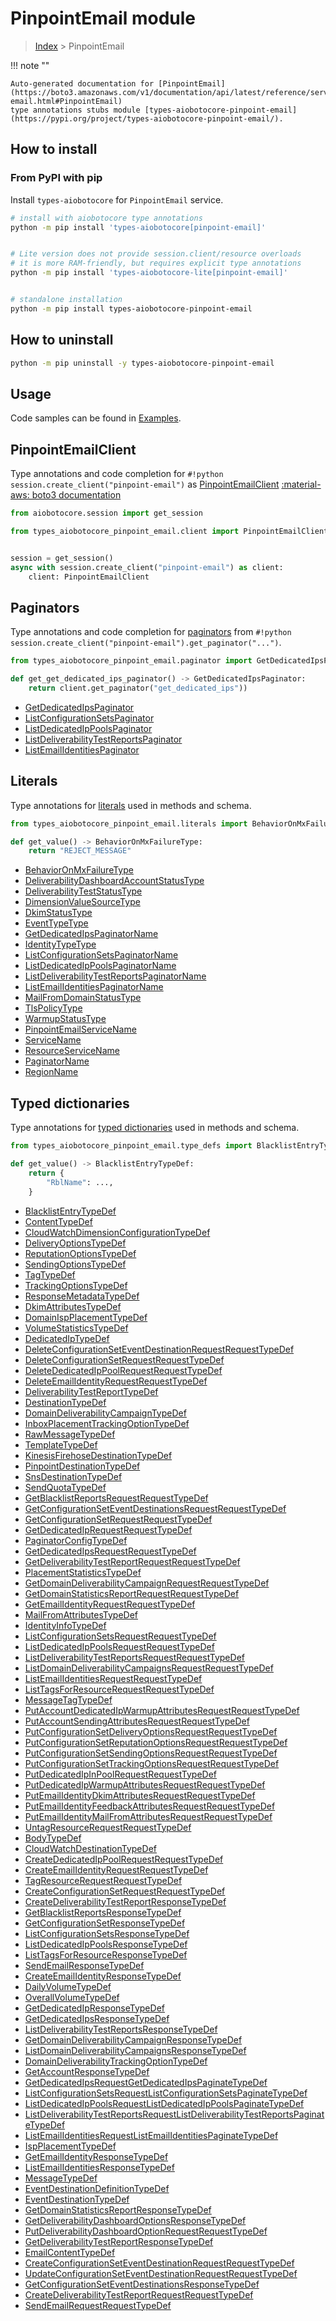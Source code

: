 # PinpointEmail module

> [Index](../README.md) > PinpointEmail


!!! note ""

    Auto-generated documentation for [PinpointEmail](https://boto3.amazonaws.com/v1/documentation/api/latest/reference/services/pinpoint-email.html#PinpointEmail)
    type annotations stubs module [types-aiobotocore-pinpoint-email](https://pypi.org/project/types-aiobotocore-pinpoint-email/).

## How to install



### From PyPI with pip

Install `types-aiobotocore` for `PinpointEmail` service.

```bash
# install with aiobotocore type annotations
python -m pip install 'types-aiobotocore[pinpoint-email]'


# Lite version does not provide session.client/resource overloads
# it is more RAM-friendly, but requires explicit type annotations
python -m pip install 'types-aiobotocore-lite[pinpoint-email]'


# standalone installation
python -m pip install types-aiobotocore-pinpoint-email
```



## How to uninstall

```bash
python -m pip uninstall -y types-aiobotocore-pinpoint-email
```

## Usage

Code samples can be found in [Examples](./usage.md).

## PinpointEmailClient

Type annotations and code completion for  `#!python session.create_client("pinpoint-email")` as [PinpointEmailClient](./client.md)
[:material-aws: boto3 documentation](https://boto3.amazonaws.com/v1/documentation/api/latest/reference/services/pinpoint-email.html#PinpointEmail.Client)

```python title="Usage example"
from aiobotocore.session import get_session

from types_aiobotocore_pinpoint_email.client import PinpointEmailClient


session = get_session()
async with session.create_client("pinpoint-email") as client:
    client: PinpointEmailClient
```


## Paginators

Type annotations and code completion for
[paginators](./paginators.md)
from `#!python session.create_client("pinpoint-email").get_paginator("...")`.

```python title="Usage example"
from types_aiobotocore_pinpoint_email.paginator import GetDedicatedIpsPaginator

def get_get_dedicated_ips_paginator() -> GetDedicatedIpsPaginator:
    return client.get_paginator("get_dedicated_ips"))
```

- [GetDedicatedIpsPaginator](./paginators.md#getdedicatedipspaginator)
- [ListConfigurationSetsPaginator](./paginators.md#listconfigurationsetspaginator)
- [ListDedicatedIpPoolsPaginator](./paginators.md#listdedicatedippoolspaginator)
- [ListDeliverabilityTestReportsPaginator](./paginators.md#listdeliverabilitytestreportspaginator)
- [ListEmailIdentitiesPaginator](./paginators.md#listemailidentitiespaginator)








## Literals

Type annotations for [literals](./literals.md) used in methods and schema.

```python title="Usage example"
from types_aiobotocore_pinpoint_email.literals import BehaviorOnMxFailureType

def get_value() -> BehaviorOnMxFailureType:
    return "REJECT_MESSAGE"
```

- [BehaviorOnMxFailureType](./literals.md#behavioronmxfailuretype)
- [DeliverabilityDashboardAccountStatusType](./literals.md#deliverabilitydashboardaccountstatustype)
- [DeliverabilityTestStatusType](./literals.md#deliverabilityteststatustype)
- [DimensionValueSourceType](./literals.md#dimensionvaluesourcetype)
- [DkimStatusType](./literals.md#dkimstatustype)
- [EventTypeType](./literals.md#eventtypetype)
- [GetDedicatedIpsPaginatorName](./literals.md#getdedicatedipspaginatorname)
- [IdentityTypeType](./literals.md#identitytypetype)
- [ListConfigurationSetsPaginatorName](./literals.md#listconfigurationsetspaginatorname)
- [ListDedicatedIpPoolsPaginatorName](./literals.md#listdedicatedippoolspaginatorname)
- [ListDeliverabilityTestReportsPaginatorName](./literals.md#listdeliverabilitytestreportspaginatorname)
- [ListEmailIdentitiesPaginatorName](./literals.md#listemailidentitiespaginatorname)
- [MailFromDomainStatusType](./literals.md#mailfromdomainstatustype)
- [TlsPolicyType](./literals.md#tlspolicytype)
- [WarmupStatusType](./literals.md#warmupstatustype)
- [PinpointEmailServiceName](./literals.md#pinpointemailservicename)
- [ServiceName](./literals.md#servicename)
- [ResourceServiceName](./literals.md#resourceservicename)
- [PaginatorName](./literals.md#paginatorname)
- [RegionName](./literals.md#regionname)




## Typed dictionaries

Type annotations for [typed dictionaries](./type_defs.md) used in methods and schema.

```python title="Usage example"
from types_aiobotocore_pinpoint_email.type_defs import BlacklistEntryTypeDef

def get_value() -> BlacklistEntryTypeDef:
    return {
        "RblName": ...,
    }
```

- [BlacklistEntryTypeDef](./type_defs.md#blacklistentrytypedef)
- [ContentTypeDef](./type_defs.md#contenttypedef)
- [CloudWatchDimensionConfigurationTypeDef](./type_defs.md#cloudwatchdimensionconfigurationtypedef)
- [DeliveryOptionsTypeDef](./type_defs.md#deliveryoptionstypedef)
- [ReputationOptionsTypeDef](./type_defs.md#reputationoptionstypedef)
- [SendingOptionsTypeDef](./type_defs.md#sendingoptionstypedef)
- [TagTypeDef](./type_defs.md#tagtypedef)
- [TrackingOptionsTypeDef](./type_defs.md#trackingoptionstypedef)
- [ResponseMetadataTypeDef](./type_defs.md#responsemetadatatypedef)
- [DkimAttributesTypeDef](./type_defs.md#dkimattributestypedef)
- [DomainIspPlacementTypeDef](./type_defs.md#domainispplacementtypedef)
- [VolumeStatisticsTypeDef](./type_defs.md#volumestatisticstypedef)
- [DedicatedIpTypeDef](./type_defs.md#dedicatediptypedef)
- [DeleteConfigurationSetEventDestinationRequestRequestTypeDef](./type_defs.md#deleteconfigurationseteventdestinationrequestrequesttypedef)
- [DeleteConfigurationSetRequestRequestTypeDef](./type_defs.md#deleteconfigurationsetrequestrequesttypedef)
- [DeleteDedicatedIpPoolRequestRequestTypeDef](./type_defs.md#deletededicatedippoolrequestrequesttypedef)
- [DeleteEmailIdentityRequestRequestTypeDef](./type_defs.md#deleteemailidentityrequestrequesttypedef)
- [DeliverabilityTestReportTypeDef](./type_defs.md#deliverabilitytestreporttypedef)
- [DestinationTypeDef](./type_defs.md#destinationtypedef)
- [DomainDeliverabilityCampaignTypeDef](./type_defs.md#domaindeliverabilitycampaigntypedef)
- [InboxPlacementTrackingOptionTypeDef](./type_defs.md#inboxplacementtrackingoptiontypedef)
- [RawMessageTypeDef](./type_defs.md#rawmessagetypedef)
- [TemplateTypeDef](./type_defs.md#templatetypedef)
- [KinesisFirehoseDestinationTypeDef](./type_defs.md#kinesisfirehosedestinationtypedef)
- [PinpointDestinationTypeDef](./type_defs.md#pinpointdestinationtypedef)
- [SnsDestinationTypeDef](./type_defs.md#snsdestinationtypedef)
- [SendQuotaTypeDef](./type_defs.md#sendquotatypedef)
- [GetBlacklistReportsRequestRequestTypeDef](./type_defs.md#getblacklistreportsrequestrequesttypedef)
- [GetConfigurationSetEventDestinationsRequestRequestTypeDef](./type_defs.md#getconfigurationseteventdestinationsrequestrequesttypedef)
- [GetConfigurationSetRequestRequestTypeDef](./type_defs.md#getconfigurationsetrequestrequesttypedef)
- [GetDedicatedIpRequestRequestTypeDef](./type_defs.md#getdedicatediprequestrequesttypedef)
- [PaginatorConfigTypeDef](./type_defs.md#paginatorconfigtypedef)
- [GetDedicatedIpsRequestRequestTypeDef](./type_defs.md#getdedicatedipsrequestrequesttypedef)
- [GetDeliverabilityTestReportRequestRequestTypeDef](./type_defs.md#getdeliverabilitytestreportrequestrequesttypedef)
- [PlacementStatisticsTypeDef](./type_defs.md#placementstatisticstypedef)
- [GetDomainDeliverabilityCampaignRequestRequestTypeDef](./type_defs.md#getdomaindeliverabilitycampaignrequestrequesttypedef)
- [GetDomainStatisticsReportRequestRequestTypeDef](./type_defs.md#getdomainstatisticsreportrequestrequesttypedef)
- [GetEmailIdentityRequestRequestTypeDef](./type_defs.md#getemailidentityrequestrequesttypedef)
- [MailFromAttributesTypeDef](./type_defs.md#mailfromattributestypedef)
- [IdentityInfoTypeDef](./type_defs.md#identityinfotypedef)
- [ListConfigurationSetsRequestRequestTypeDef](./type_defs.md#listconfigurationsetsrequestrequesttypedef)
- [ListDedicatedIpPoolsRequestRequestTypeDef](./type_defs.md#listdedicatedippoolsrequestrequesttypedef)
- [ListDeliverabilityTestReportsRequestRequestTypeDef](./type_defs.md#listdeliverabilitytestreportsrequestrequesttypedef)
- [ListDomainDeliverabilityCampaignsRequestRequestTypeDef](./type_defs.md#listdomaindeliverabilitycampaignsrequestrequesttypedef)
- [ListEmailIdentitiesRequestRequestTypeDef](./type_defs.md#listemailidentitiesrequestrequesttypedef)
- [ListTagsForResourceRequestRequestTypeDef](./type_defs.md#listtagsforresourcerequestrequesttypedef)
- [MessageTagTypeDef](./type_defs.md#messagetagtypedef)
- [PutAccountDedicatedIpWarmupAttributesRequestRequestTypeDef](./type_defs.md#putaccountdedicatedipwarmupattributesrequestrequesttypedef)
- [PutAccountSendingAttributesRequestRequestTypeDef](./type_defs.md#putaccountsendingattributesrequestrequesttypedef)
- [PutConfigurationSetDeliveryOptionsRequestRequestTypeDef](./type_defs.md#putconfigurationsetdeliveryoptionsrequestrequesttypedef)
- [PutConfigurationSetReputationOptionsRequestRequestTypeDef](./type_defs.md#putconfigurationsetreputationoptionsrequestrequesttypedef)
- [PutConfigurationSetSendingOptionsRequestRequestTypeDef](./type_defs.md#putconfigurationsetsendingoptionsrequestrequesttypedef)
- [PutConfigurationSetTrackingOptionsRequestRequestTypeDef](./type_defs.md#putconfigurationsettrackingoptionsrequestrequesttypedef)
- [PutDedicatedIpInPoolRequestRequestTypeDef](./type_defs.md#putdedicatedipinpoolrequestrequesttypedef)
- [PutDedicatedIpWarmupAttributesRequestRequestTypeDef](./type_defs.md#putdedicatedipwarmupattributesrequestrequesttypedef)
- [PutEmailIdentityDkimAttributesRequestRequestTypeDef](./type_defs.md#putemailidentitydkimattributesrequestrequesttypedef)
- [PutEmailIdentityFeedbackAttributesRequestRequestTypeDef](./type_defs.md#putemailidentityfeedbackattributesrequestrequesttypedef)
- [PutEmailIdentityMailFromAttributesRequestRequestTypeDef](./type_defs.md#putemailidentitymailfromattributesrequestrequesttypedef)
- [UntagResourceRequestRequestTypeDef](./type_defs.md#untagresourcerequestrequesttypedef)
- [BodyTypeDef](./type_defs.md#bodytypedef)
- [CloudWatchDestinationTypeDef](./type_defs.md#cloudwatchdestinationtypedef)
- [CreateDedicatedIpPoolRequestRequestTypeDef](./type_defs.md#creatededicatedippoolrequestrequesttypedef)
- [CreateEmailIdentityRequestRequestTypeDef](./type_defs.md#createemailidentityrequestrequesttypedef)
- [TagResourceRequestRequestTypeDef](./type_defs.md#tagresourcerequestrequesttypedef)
- [CreateConfigurationSetRequestRequestTypeDef](./type_defs.md#createconfigurationsetrequestrequesttypedef)
- [CreateDeliverabilityTestReportResponseTypeDef](./type_defs.md#createdeliverabilitytestreportresponsetypedef)
- [GetBlacklistReportsResponseTypeDef](./type_defs.md#getblacklistreportsresponsetypedef)
- [GetConfigurationSetResponseTypeDef](./type_defs.md#getconfigurationsetresponsetypedef)
- [ListConfigurationSetsResponseTypeDef](./type_defs.md#listconfigurationsetsresponsetypedef)
- [ListDedicatedIpPoolsResponseTypeDef](./type_defs.md#listdedicatedippoolsresponsetypedef)
- [ListTagsForResourceResponseTypeDef](./type_defs.md#listtagsforresourceresponsetypedef)
- [SendEmailResponseTypeDef](./type_defs.md#sendemailresponsetypedef)
- [CreateEmailIdentityResponseTypeDef](./type_defs.md#createemailidentityresponsetypedef)
- [DailyVolumeTypeDef](./type_defs.md#dailyvolumetypedef)
- [OverallVolumeTypeDef](./type_defs.md#overallvolumetypedef)
- [GetDedicatedIpResponseTypeDef](./type_defs.md#getdedicatedipresponsetypedef)
- [GetDedicatedIpsResponseTypeDef](./type_defs.md#getdedicatedipsresponsetypedef)
- [ListDeliverabilityTestReportsResponseTypeDef](./type_defs.md#listdeliverabilitytestreportsresponsetypedef)
- [GetDomainDeliverabilityCampaignResponseTypeDef](./type_defs.md#getdomaindeliverabilitycampaignresponsetypedef)
- [ListDomainDeliverabilityCampaignsResponseTypeDef](./type_defs.md#listdomaindeliverabilitycampaignsresponsetypedef)
- [DomainDeliverabilityTrackingOptionTypeDef](./type_defs.md#domaindeliverabilitytrackingoptiontypedef)
- [GetAccountResponseTypeDef](./type_defs.md#getaccountresponsetypedef)
- [GetDedicatedIpsRequestGetDedicatedIpsPaginateTypeDef](./type_defs.md#getdedicatedipsrequestgetdedicatedipspaginatetypedef)
- [ListConfigurationSetsRequestListConfigurationSetsPaginateTypeDef](./type_defs.md#listconfigurationsetsrequestlistconfigurationsetspaginatetypedef)
- [ListDedicatedIpPoolsRequestListDedicatedIpPoolsPaginateTypeDef](./type_defs.md#listdedicatedippoolsrequestlistdedicatedippoolspaginatetypedef)
- [ListDeliverabilityTestReportsRequestListDeliverabilityTestReportsPaginateTypeDef](./type_defs.md#listdeliverabilitytestreportsrequestlistdeliverabilitytestreportspaginatetypedef)
- [ListEmailIdentitiesRequestListEmailIdentitiesPaginateTypeDef](./type_defs.md#listemailidentitiesrequestlistemailidentitiespaginatetypedef)
- [IspPlacementTypeDef](./type_defs.md#ispplacementtypedef)
- [GetEmailIdentityResponseTypeDef](./type_defs.md#getemailidentityresponsetypedef)
- [ListEmailIdentitiesResponseTypeDef](./type_defs.md#listemailidentitiesresponsetypedef)
- [MessageTypeDef](./type_defs.md#messagetypedef)
- [EventDestinationDefinitionTypeDef](./type_defs.md#eventdestinationdefinitiontypedef)
- [EventDestinationTypeDef](./type_defs.md#eventdestinationtypedef)
- [GetDomainStatisticsReportResponseTypeDef](./type_defs.md#getdomainstatisticsreportresponsetypedef)
- [GetDeliverabilityDashboardOptionsResponseTypeDef](./type_defs.md#getdeliverabilitydashboardoptionsresponsetypedef)
- [PutDeliverabilityDashboardOptionRequestRequestTypeDef](./type_defs.md#putdeliverabilitydashboardoptionrequestrequesttypedef)
- [GetDeliverabilityTestReportResponseTypeDef](./type_defs.md#getdeliverabilitytestreportresponsetypedef)
- [EmailContentTypeDef](./type_defs.md#emailcontenttypedef)
- [CreateConfigurationSetEventDestinationRequestRequestTypeDef](./type_defs.md#createconfigurationseteventdestinationrequestrequesttypedef)
- [UpdateConfigurationSetEventDestinationRequestRequestTypeDef](./type_defs.md#updateconfigurationseteventdestinationrequestrequesttypedef)
- [GetConfigurationSetEventDestinationsResponseTypeDef](./type_defs.md#getconfigurationseteventdestinationsresponsetypedef)
- [CreateDeliverabilityTestReportRequestRequestTypeDef](./type_defs.md#createdeliverabilitytestreportrequestrequesttypedef)
- [SendEmailRequestRequestTypeDef](./type_defs.md#sendemailrequestrequesttypedef)

